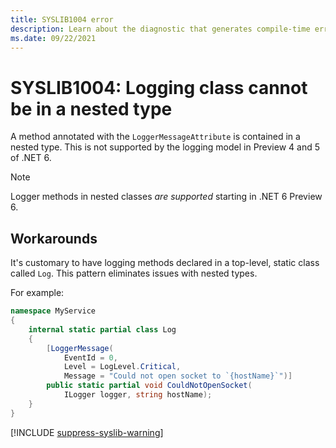 ```yaml
---
title: SYSLIB1004 error
description: Learn about the diagnostic that generates compile-time error SYSLIB1004.
ms.date: 09/22/2021
---
```


# SYSLIB1004: Logging class cannot be in a nested type

A method annotated with the `LoggerMessageAttribute` is contained in a nested type. This is not supported by the logging model in Preview 4 and 5 of .NET 6. 

> [!NOTE]
> Logger methods in nested classes *are supported* starting in .NET 6 Preview 6.

## Workarounds

It's customary to have logging methods declared in a top-level, static class called `Log`. This pattern eliminates issues with nested types.

For example:

```csharp
namespace MyService
{
    internal static partial class Log
    {
        [LoggerMessage(
            EventId = 0,
            Level = LogLevel.Critical,
            Message = "Could not open socket to `{hostName}`")]
        public static partial void CouldNotOpenSocket(
            ILogger logger, string hostName);
    }
}
```

[!INCLUDE [suppress-syslib-warning](includes/suppress-source-generator-diagnostics.md)]
